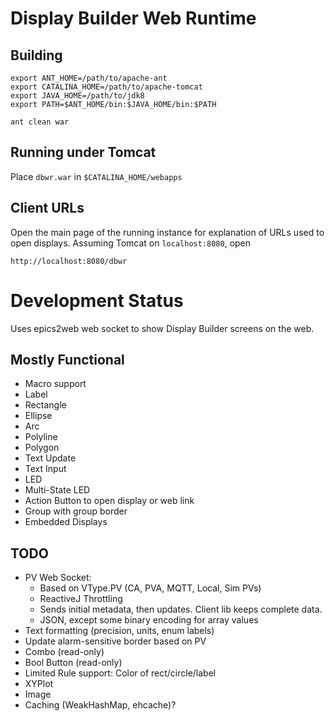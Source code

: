 Display Builder Web Runtime
===========================

Building
--------

    export ANT_HOME=/path/to/apache-ant
    export CATALINA_HOME=/path/to/apache-tomcat
    export JAVA_HOME=/path/to/jdk8
    export PATH=$ANT_HOME/bin:$JAVA_HOME/bin:$PATH
    
    ant clean war

Running under Tomcat
--------------------

Place `dbwr.war` in `$CATALINA_HOME/webapps`


Client URLs
-----------

Open the main page of the running instance for explanation
of URLs used to open displays.
Assuming Tomcat on `localhost:8080`, open

    http://localhost:8080/dbwr
    

Development Status
==================

Uses epics2web web socket to show Display Builder screens on the web.

Mostly Functional
-----------------

 * Macro support
 * Label
 * Rectangle
 * Ellipse
 * Arc
 * Polyline
 * Polygon
 * Text Update
 * Text Input
 * LED
 * Multi-State LED
 * Action Button to open display or web link
 * Group with group border
 * Embedded Displays


TODO
----

 * PV Web Socket:
      - Based on VType.PV (CA, PVA, MQTT, Local, Sim PVs)
      - ReactiveJ Throttling
      - Sends initial metadata, then updates. Client lib keeps complete data.
      - JSON, except some binary encoding for array values
 * Text formatting (precision, units, enum labels)
 * Update alarm-sensitive border based on PV
 * Combo (read-only)
 * Bool Button (read-only)
 * Limited Rule support: Color of rect/circle/label
 * XYPlot
 * Image
 * Caching (WeakHashMap, ehcache)? 
  
